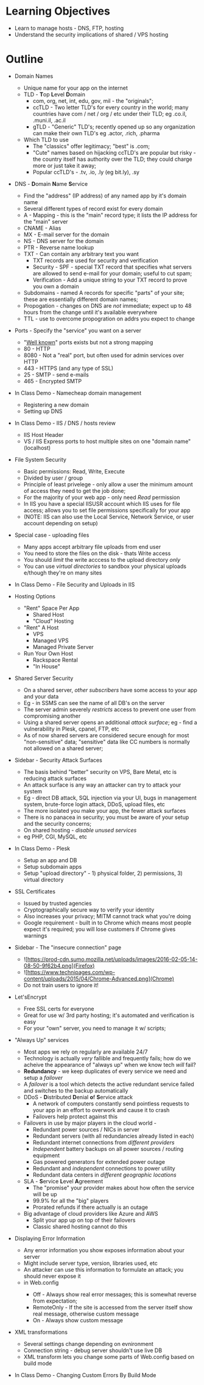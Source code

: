**Learning Objectives**
=======================
- Learn to manage hosts - DNS, FTP, hosting
- Understand the security implications of shared / VPS hosting

**Outline**
===========
- Domain Names
  - Unique name for your app on the internet
  - TLD - **T**op **L**evel **D**omain
    - com, org, net, int, edu, gov, mil - the "originals";
    - ccTLD - Two letter TLD's for every country in the world;
    many countries have com / net / org / etc under their TLD;
    eg .co.il, .muni.il, .ac.il
    - gTLD - "Generic" TLD's; recently opened up so any organization can make their own TLD's
    eg .actor, .rich, .pharma
  - Which TLD to use
    - The "classics" offer legitimacy; "best" is .com;
    - "Cute" names based on hijacking ccTLD's are popular but risky - the country itself has authority over the TLD; they could charge more or just take it away;
    - Popular ccTLD's - .tv, .io, .ly (eg bit.ly), .sy

- DNS - **D**omain **N**ame **S**ervice
  - Find the "address" (IP address) of any named app by it's domain name
  - Several different types of record exist for every domain
  - A - Mapping - this is the "main" record type; it lists the IP address for the "main" server
  - CNAME - Alias
  - MX - E-mail server for the domain
  - NS - DNS server for the domain
  - PTR - Reverse name lookup
  - TXT - Can contain any arbitrary text you want
    - TXT records are used for security and verification
    - Security - SPF - special TXT record that specifies what servers are allowed to send e-mail for your domain; useful to cut spam;
    - Verification - Add a unique string to your TXT record to prove you own a domain
  - Subdomains - named A records for specific "parts" of your site; these are essentially different domain names;
  - Propogation - changes on DNS are _not_ immediate; expect up to 48 hours from the change until it's available everywhere
  - TTL - use to overcome propogration on addrs you expect to change

- Ports - Specify the "service" you want on a server
  - "[Well known](https://www.iana.org/assignments/service-names-port-numbers/service-names-port-numbers.xhtml)" ports exists but not a strong mapping
  - 80 - HTTP
  - 8080 - Not a "real" port, but often used for admin services over HTTP
  - 443 - HTTPS (and any type of SSL)
  - 25 - SMTP - send e-mails
  - 465 - Encrypted SMTP

- In Class Demo - Namecheap domain management
  - Registering a new domain
  - Setting up DNS

- In Class Demo - IIS / DNS / hosts review
  - IIS Host Header
  - VS / IIS Express ports to host multiple sites on one "domain name" (localhost)

- File System Security
  - Basic permissions: Read, Write, Execute
  - Divided by user / group
  - Principle of least privelege - only allow a user the minimum amount of access they need to get the job done;
  - For the majority of your web app - only need _Read_ permission
  - In IIS you have a special IISUSR account which IIS uses for file access; allows you to set file permissions specifically for your app
  - (NOTE: IIS can also use the Local Service, Network Service, or user account depending on setup)

- Special case - uploading files
  - Many apps accept arbitrary file uploads from end user
  - You need to store the files on the disk - thats Write access
  - You should _limit_ the write acccess to the upload directory _only_
  - You can use _virtual directories_ to sandbox your physical uploads e/though they're on many sites

- In Class Demo - File Security and Uploads in IIS

- Hosting Options
  - "Rent" Space Per App
    - Shared Host
    - "Cloud" Hosting
  - "Rent" A Host
    - VPS
    - Managed VPS
    - Managed Private Server
  - Run Your Own Host
    - Rackspace Rental
    - "In House"

- Shared Server Security
  - On a shared server, _other subscribers_ have some access to your app and your data
  - Eg - in SSMS can see the name of all DB's on the server
  - The server admin severely _restricts_ access to prevent one user from compromising another
  - Using a shared server opens an additional _attack surface_; eg - find a vulnerability in Plesk, cpanel, FTP, etc
  - As of now shared servers are considered secure enough for most "non-sensitive" data; "sensitive" data like CC numbers is normally not allowed on a shared server;

- Sidebar - Security Attack Surfaces
  - The basis behind "better" security on VPS, Bare Metal, etc is reducing attack surfaces
  - An attack surface is any way an attacker can try to attack your system
  - Eg - direct DB attack, SQL injection via your UI, bugs in management system, brute-force login attack, DDoS, upload files, etc
  - The more isolated you make your app, the fewer attack surfaces
  - There is no panacea in security; you must be aware of your setup and the security concerns;
  - On shared hosting - _disable unused services_
  - eg PHP, CGI, MySQL, etc

- In Class Demo - Plesk
  - Setup an app and DB
  - Setup subdomain apps
  - Setup "upload directory" - 1) physical folder, 2) permissions, 3) virtual directory

- SSL Certificates
  - Issued by trusted agencies
  - Cryptographically secure way to verify your identity
  - Also increases your privacy; MITM cannot track what you're doing
  - Google requirement - built in to Chrome which means most people expect it's required; you will lose customers if Chrome gives warnings

- Sidebar - The "insecure connection" page
  - ![https://prod-cdn.sumo.mozilla.net/uploads/images/2016-02-05-14-08-50-9f62b4.png](Firefox)
  - ![https://www.technipages.com/wp-content/uploads/2015/04/Chrome-Advanced.png](Chrome)
  - Do not train users to ignore it!

- Let'sEncrypt
  - Free SSL certs for everyone
  - Great for use w/ 3rd party hosting; it's automated and verification is easy
  - For your "own" server, you need to manage it w/ scripts;

- "Always Up" services
  - Most apps we rely on regularly are available 24/7
  - Technology is actually _very_ fallible and frequently fails; how do we acheive the appearance of "always up" when we know tech _will_ fail?
  - **Redundancy** - we keep duplicates of every service we need and setup a _failover_
  - A _failover_ is a tool which detects the active redundant service failed and switches to the backup automatically
  - DDoS - **D**istributed **D**enial **o**f **S**ervice attack
    - A network of computers constantly send pointless requests to your app in an effort to overwork and cause it to crash
    - Failovers help protect against this
  - Failovers in use by major players in the cloud world - 
    - Redundant power sources / NICs in server
    - Redundant servers (with all redundancies already listed in each)
    - Redundant internet connections from _different providers_
    - _Independent_ battery backups on all power sources / routing equipment
    - Gas powered generators for extended power outage
    - Redundant and _independent_ connections to power utility
    - Redundant data centers in _different geographic locations_
  - SLA - **S**ervice **L**evel **A**greement
    - The "promise" your provider makes about how often the service will be up
    - 99.9% for all the "big" players
    - Prorated refunds if there actually is an outage
  - Big advantage of cloud providers like Azure and AWS
    - Split your app up on top of their failovers
    - Classic shared hosting cannot do this

- Displaying Error Information
  - Any error information you show exposes information about your server
  - Might include server type, version, libraries used, etc
  - An attacker can use this information to formulate an attack; you should never expose it
  - <customErrors> in Web.config
    - Off - Always show real error messages; this is somewhat reverse from expectation;
    - RemoteOnly - If the site is accessed from the server itself show real message, otherwise custom message
    - On - Always show custom message

- XML transformations 
  - Several settings change depending on evnironment
  - Connection string - debug server shouldn't use live DB
  - XML transform lets you change some parts of Web.config based on build mode

- In Class Demo - Changing Custom Errors By Build Mode